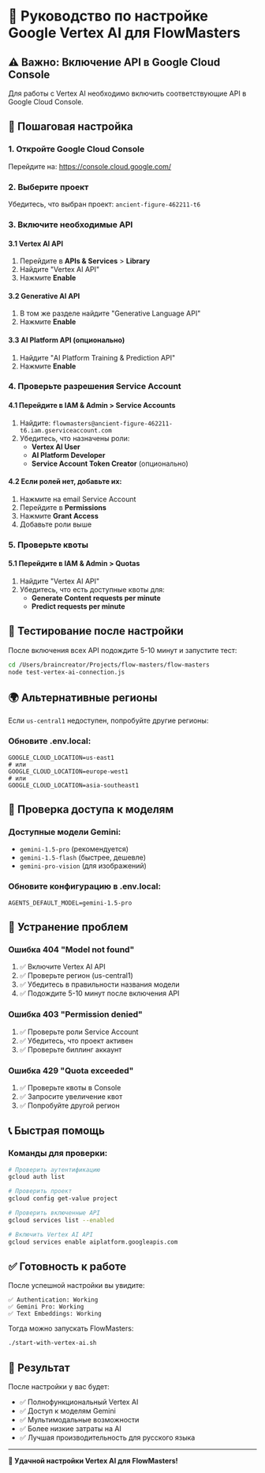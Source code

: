 # 🌟 Руководство по настройке Google Vertex AI для FlowMasters

## ⚠️ Важно: Включение API в Google Cloud Console

Для работы с Vertex AI необходимо включить соответствующие API в Google Cloud Console.

## 🔧 Пошаговая настройка

### 1. Откройте Google Cloud Console
Перейдите на: https://console.cloud.google.com/

### 2. Выберите проект
Убедитесь, что выбран проект: `ancient-figure-462211-t6`

### 3. Включите необходимые API

#### 3.1 Vertex AI API
1. Перейдите в **APIs & Services** > **Library**
2. Найдите "Vertex AI API"
3. Нажмите **Enable**

#### 3.2 Generative AI API
1. В том же разделе найдите "Generative Language API"
2. Нажмите **Enable**

#### 3.3 AI Platform API (опционально)
1. Найдите "AI Platform Training & Prediction API"
2. Нажмите **Enable**

### 4. Проверьте разрешения Service Account

#### 4.1 Перейдите в IAM & Admin > Service Accounts
1. Найдите: `flowmasters@ancient-figure-462211-t6.iam.gserviceaccount.com`
2. Убедитесь, что назначены роли:
   - **Vertex AI User**
   - **AI Platform Developer**
   - **Service Account Token Creator** (опционально)

#### 4.2 Если ролей нет, добавьте их:
1. Нажмите на email Service Account
2. Перейдите в **Permissions**
3. Нажмите **Grant Access**
4. Добавьте роли выше

### 5. Проверьте квоты

#### 5.1 Перейдите в IAM & Admin > Quotas
1. Найдите "Vertex AI API"
2. Убедитесь, что есть доступные квоты для:
   - **Generate Content requests per minute**
   - **Predict requests per minute**

## 🧪 Тестирование после настройки

После включения всех API подождите 5-10 минут и запустите тест:

```bash
cd /Users/braincreator/Projects/flow-masters/flow-masters
node test-vertex-ai-connection.js
```

## 🌍 Альтернативные регионы

Если `us-central1` недоступен, попробуйте другие регионы:

### Обновите .env.local:
```env
GOOGLE_CLOUD_LOCATION=us-east1
# или
GOOGLE_CLOUD_LOCATION=europe-west1
# или
GOOGLE_CLOUD_LOCATION=asia-southeast1
```

## 🔑 Проверка доступа к моделям

### Доступные модели Gemini:
- `gemini-1.5-pro` (рекомендуется)
- `gemini-1.5-flash` (быстрее, дешевле)
- `gemini-pro-vision` (для изображений)

### Обновите конфигурацию в .env.local:
```env
AGENTS_DEFAULT_MODEL=gemini-1.5-pro
```

## 🚨 Устранение проблем

### Ошибка 404 "Model not found"
1. ✅ Включите Vertex AI API
2. ✅ Проверьте регион (us-central1)
3. ✅ Убедитесь в правильности названия модели
4. ✅ Подождите 5-10 минут после включения API

### Ошибка 403 "Permission denied"
1. ✅ Проверьте роли Service Account
2. ✅ Убедитесь, что проект активен
3. ✅ Проверьте биллинг аккаунт

### Ошибка 429 "Quota exceeded"
1. ✅ Проверьте квоты в Console
2. ✅ Запросите увеличение квот
3. ✅ Попробуйте другой регион

## 📞 Быстрая помощь

### Команды для проверки:

```bash
# Проверить аутентификацию
gcloud auth list

# Проверить проект
gcloud config get-value project

# Проверить включенные API
gcloud services list --enabled

# Включить Vertex AI API
gcloud services enable aiplatform.googleapis.com
```

## ✅ Готовность к работе

После успешной настройки вы увидите:

```
✅ Authentication: Working
✅ Gemini Pro: Working  
✅ Text Embeddings: Working
```

Тогда можно запускать FlowMasters:

```bash
./start-with-vertex-ai.sh
```

## 🌟 Результат

После настройки у вас будет:
- ✅ Полнофункциональный Vertex AI
- ✅ Доступ к моделям Gemini
- ✅ Мультимодальные возможности
- ✅ Более низкие затраты на AI
- ✅ Лучшая производительность для русского языка

---

**🚀 Удачной настройки Vertex AI для FlowMasters!**
